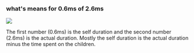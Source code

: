 <!--
abbrlink: 93kcvu18
-->

### what's means for 0.6ms of 2.6ms

![](http://with.muyunyun.cn/78812d5ed8f8bc0860f13d644f03cadb.jpg)

The first number (0.6ms) is the self duration and the second number (2.6ms) is the actual duration. Mostly the self duration is the actual duration minus the time spent on the children.